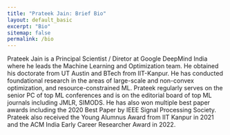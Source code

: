 ```yaml
---
title: "Prateek Jain: Brief Bio"
layout: default_basic
excerpt: "Bio"
sitemap: false
permalink: /bio
---
```


Prateek Jain is a Principal Scientist / Diretor at Google DeepMind India where he leads the Machine Learning and Optimization team. He obtained his doctorate from UT Austin and BTech from IIT-Kanpur. He has conducted foundational research in the areas of large-scale and non-convex optimization, and resource-constrained ML. Prateek regularly serves on the senior PC of top ML conferences and is on the editorial board of top ML journals including JMLR, SIMODS. He has also won multiple best paper awards including the 2020 Best Paper by IEEE Signal Processing Society. Prateek also received the Young Alumnus Award from IIT Kanpur in 2021 and the ACM India Early Career Researcher Award in 2022.
